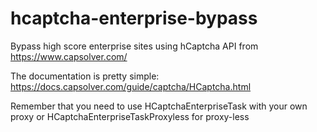 # hcaptcha-enterprise-bypass
Bypass high score enterprise sites using hCaptcha API from https://www.capsolver.com/

The documentation is pretty simple: https://docs.capsolver.com/guide/captcha/HCaptcha.html

Remember that you need to use HCaptchaEnterpriseTask with your own proxy or HCaptchaEnterpriseTaskProxyless for proxy-less



 
 
 
 







